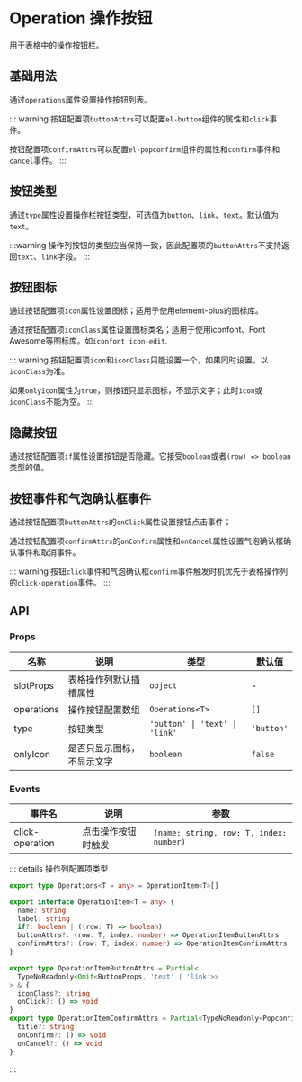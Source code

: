 # Operation 操作按钮

用于表格中的操作按钮栏。

## 基础用法

通过`operations`属性设置操作按钮列表。

::: warning
按钮配置项`buttonAttrs`可以配置`el-button`组件的属性和`click`事件。

按钮配置项`confirmAttrs`可以配置`el-popconfirm`组件的属性和`confirm`事件和`cancel`事件。
:::

<preview path="../demo/operation/basic.vue"></preview>

## 按钮类型

通过`type`属性设置操作栏按钮类型，可选值为`button`、`link`、`text`。默认值为`text`。

:::warning
操作列按钮的类型应当保持一致，因此配置项的`buttonAttrs`不支持返回`text`、`link`字段。
:::

<preview path="../demo/operation/type.vue"></preview>

## 按钮图标

通过按钮配置项`icon`属性设置图标；适用于使用element-plus的图标库。

通过按钮配置项`iconClass`属性设置图标类名；适用于使用iconfont、Font Awesome等图标库。如`iconfont icon-edit`.

::: warning
按钮配置项`icon`和`iconClass`只能设置一个，如果同时设置，以`iconClass`为准。

如果`onlyIcon`属性为`true`，则按钮只显示图标，不显示文字；此时`icon`或`iconClass`不能为空。
:::

<preview path="../demo/operation/icon.vue"></preview>

## 隐藏按钮

通过按钮配置项`if`属性设置按钮是否隐藏。它接受`boolean`或者`(row) => boolean`类型的值。

<preview path="../demo/operation/hidden.vue"></preview>

## 按钮事件和气泡确认框事件

通过按钮配置项`buttonAttrs`的`onClick`属性设置按钮点击事件；

通过按钮配置项`confirmAttrs`的`onConfirm`属性和`onCancel`属性设置气泡确认框确认事件和取消事件。

::: warning
按钮`click`事件和气泡确认框`confirm`事件触发时机优先于表格操作列的`click-operation`事件。
:::

<preview path="../demo/operation/events.vue"></preview>

## API

### Props

| 名称       | 说明                       | 类型                                                      | 默认值     |
| ---------- | -------------------------- | --------------------------------------------------------- | ---------- |
| slotProps  | 表格操作列默认插槽属性     | `object` <TypePopover typeName="TableDefaultSlotProps" /> | -          |
| operations | 操作按钮配置数组           | `Operations<T>`                                           | `[]`       |
| type       | 按钮类型                   | `'button' \| 'text' \| 'link'`                            | `'button'` |
| onlyIcon   | 是否只显示图标，不显示文字 | `boolean`                                                 | `false`    |

### Events

| 事件名          | 说明               | 参数                                    |
| --------------- | ------------------ | --------------------------------------- |
| click-operation | 点击操作按钮时触发 | `(name: string, row: T, index: number)` |

::: details 操作列配置项类型

```ts
export type Operations<T = any> = OperationItem<T>[]

export interface OperationItem<T = any> {
  name: string
  label: string
  if?: boolean | ((row: T) => boolean)
  buttonAttrs?: (row: T, index: number) => OperationItemButtonAttrs
  confirmAttrs?: (row: T, index: number) => OperationItemConfirmAttrs
}

export type OperationItemButtonAttrs = Partial<
  TypeNoReadonly<Omit<ButtonProps, 'text' | 'link'>>
> & {
  iconClass?: string
  onClick?: () => void
}
export type OperationItemConfirmAttrs = Partial<TypeNoReadonly<PopconfirmProps>> & {
  title?: string
  onConfirm?: () => void
  onCancel?: () => void
}
```

:::
